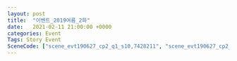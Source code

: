 ```yaml
---
layout: post
title:  "이벤트_2019여름_2화"
date:   2021-02-11 21:00:00 +0000
categories: Event
Tags: Story Event
SceneCode: ["scene_evt190627_cp2_q1_s10,7428211", "scene_evt190627_cp2_q2_s10,7428221", "scene_evt190627_cp2_q3_s10,7428231", "scene_evt190627_cp2_q4_s10,7428241"]
---
```


